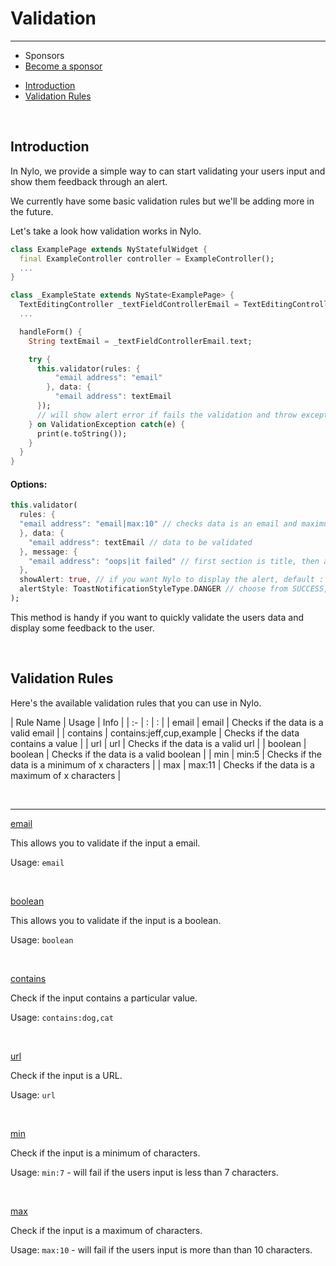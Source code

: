 # Validation

---

- <span class="text-grey">Sponsors</span>
- [Become a sponsor](https://nylo.dev/contributions)

<a name="section-1"></a>
- [Introduction](#introduction "Introduction to validation")
- [Validation Rules](#validation-rules "Validation Rules")


<a name="introduction"></a>
<br>
## Introduction

In Nylo, we provide a simple way to can start validating your users input and show them feedback through an alert.

We currently have some basic validation rules but we'll be adding more in the future.

Let's take a look how validation works in Nylo.

``` dart 
class ExamplePage extends NyStatefulWidget {
  final ExampleController controller = ExampleController();
  ...
}

class _ExampleState extends NyState<ExamplePage> {
  TextEditingController _textFieldControllerEmail = TextEditingController();
  ...

  handleForm() {
    String textEmail = _textFieldControllerEmail.text;

    try {
      this.validator(rules: {
          "email address": "email"
        }, data: {
          "email address": textEmail
      });
      // will show alert error if fails the validation and throw exception
    } on ValidationException catch(e) {
      print(e.toString());
    }
  }
}
```

#### Options:
``` dart 
this.validator(
  rules: {
  "email address": "email|max:10" // checks data is an email and maximum of 10 characters
  }, data: {
    "email address": textEmail // data to be validated
  }, message: {
    "email address": "oops|it failed" // first section is title, then add a " | " and then provide the the description
  },
  showAlert: true, // if you want Nylo to display the alert, default : true
  alertStyle: ToastNotificationStyleType.DANGER // choose from SUCCESS, INFO, WARNING and DANGER
);
```

This method is handy if you want to quickly validate the users data and display some feedback to the user.

<a name="validation-rules"></a>
<br>

## Validation Rules

Here's the available validation rules that you can use in Nylo.

| Rule Name   | Usage | Info |
|   :-   |  :  | : |
| email | email  | Checks if the data is a valid email |
| contains   | contains:jeff,cup,example  | Checks if the data contains a value |
| url  | url  | Checks if the data is a valid url |
| boolean  | boolean  | Checks if the data is a valid boolean |
| min  | min:5  | Checks if the data is a minimum of x characters |
| max  | max:11  | Checks if the data is a maximum of x characters |

<br>

---

<a href="#validation-rule-email">email</a> 
<br>

This allows you to validate if the input a email.

Usage: `email`

<br>

<a href="#validation-rule-boolean">boolean</a>
<br>

This allows you to validate if the input is a boolean.

Usage: `boolean`

<br>

<a href="#validation-rule-contains">contains</a>
<br>

Check if the input contains a particular value.

Usage: `contains:dog,cat`

<br>

<a href="#validation-rule-url">url</a>
<br>

Check if the input is a URL.

Usage: `url`

<br>

<a href="#validation-rule-min">min</a>
<br>

Check if the input is a minimum of characters.

Usage: `min:7` - will fail if the users input is less than 7 characters.

<br>

<a href="#validation-rule-max">max</a>

Check if the input is a maximum of characters.

Usage: `max:10` - will fail if the users input is more than than 10 characters.